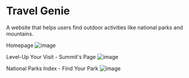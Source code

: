 # Travel Genie
A website that helps users find outdoor activities like national parks and mountains.

Homepage
![image](https://github.com/KaylaEHanifen/Travel_Genie/assets/166437637/4888afa3-af78-43b0-a671-a65a8a677a72)

Level-Up Your Visit - Summit's Page
![image](https://github.com/KaylaEHanifen/Travel_Genie/assets/166437637/18030c97-9f12-4c2e-9375-1ff1ec75f191)

National Parks Index - Find Your Park
![image](https://github.com/KaylaEHanifen/Travel_Genie/assets/166437637/3f013313-6404-42e3-844e-d2ed79a2a382)
